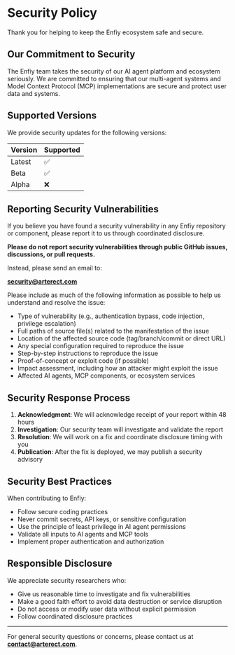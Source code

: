 # Security Policy

Thank you for helping to keep the Enfiy ecosystem safe and secure.

## Our Commitment to Security

The Enfiy team takes the security of our AI agent platform and ecosystem seriously. We are committed to ensuring that our multi-agent systems and Model Context Protocol (MCP) implementations are secure and protect user data and systems.

## Supported Versions

We provide security updates for the following versions:

| Version | Supported          |
| ------- | ------------------ |
| Latest  | :white_check_mark: |
| Beta    | :white_check_mark: |
| Alpha   | :x:                |

## Reporting Security Vulnerabilities

If you believe you have found a security vulnerability in any Enfiy repository or component, please report it to us through coordinated disclosure.

**Please do not report security vulnerabilities through public GitHub issues, discussions, or pull requests.**

Instead, please send an email to:

**security@arterect.com**

Please include as much of the following information as possible to help us understand and resolve the issue:

* Type of vulnerability (e.g., authentication bypass, code injection, privilege escalation)
* Full paths of source file(s) related to the manifestation of the issue
* Location of the affected source code (tag/branch/commit or direct URL)
* Any special configuration required to reproduce the issue
* Step-by-step instructions to reproduce the issue
* Proof-of-concept or exploit code (if possible)
* Impact assessment, including how an attacker might exploit the issue
* Affected AI agents, MCP components, or ecosystem services

## Security Response Process

1. **Acknowledgment**: We will acknowledge receipt of your report within 48 hours
2. **Investigation**: Our security team will investigate and validate the report
3. **Resolution**: We will work on a fix and coordinate disclosure timing with you
4. **Publication**: After the fix is deployed, we may publish a security advisory

## Security Best Practices

When contributing to Enfiy:

- Follow secure coding practices
- Never commit secrets, API keys, or sensitive configuration
- Use the principle of least privilege in AI agent permissions
- Validate all inputs to AI agents and MCP tools
- Implement proper authentication and authorization

## Responsible Disclosure

We appreciate security researchers who:

- Give us reasonable time to investigate and fix vulnerabilities
- Make a good faith effort to avoid data destruction or service disruption
- Do not access or modify user data without explicit permission
- Follow coordinated disclosure practices

---

For general security questions or concerns, please contact us at **contact@arterect.com**.
